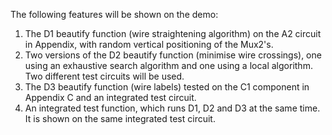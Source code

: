 The following features will be shown on the demo:

1. The D1 beautify function (wire straightening algorithm) on the A2 circuit in Appendix, with random vertical positioning of the Mux2's.
2. Two versions of the D2 beautify function (minimise wire crossings), one using an exhaustive search algorithm and one using a local algorithm. Two different test circuits will be used.
3. The D3 beautify function (wire labels) tested on the C1 component in Appendix C and an integrated test circuit.
4. An integrated test function, which runs D1, D2 and D3 at the same time. It is shown on the same integrated test circuit.